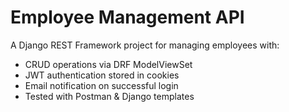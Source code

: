 # Employee Management API

A Django REST Framework project for managing employees with:
- CRUD operations via DRF ModelViewSet
- JWT authentication stored in cookies
- Email notification on successful login
- Tested with Postman & Django templates
